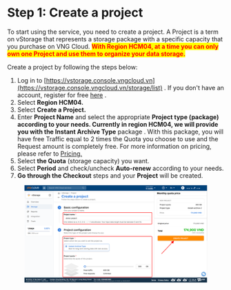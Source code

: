 # Step 1: Create a project

To start using the service, you need to create a project. A Project is a term on vStorage that represents a storage package with a specific capacity that you purchase on VNG Cloud. <mark style="color:red;">**With Region HCM04, at a time you can only own one Project and use them to organize your data storage.**</mark>

Create a project by following the steps below:

1. Log in to [https://vstorage.console.vngcloud.vn](https://vstorage.console.vngcloud.vn/storage/list) . If you don't have an account, register for free [here](https://register.vngcloud.vn/signup) .
2. Select **Region HCM04.**
3. Select **Create a Project.**
4. Enter **Project Name** and select the appropriate **Project type (package) according to your needs. Currently in region HCM04, we will provide you with the Instant Archive Type** package . With this package, you will have free Traffic equal to 2 times the Quota you choose to use and the Request amount is completely free. For more information on pricing, please refer to [Pricing.](https://docs-vngcloud-vn.translate.goog/vng-cloud-document/vn/vstorage/object-storage/object-storage-hcm04/cach-tinh-phi)
5. Select **the Quota** (storage capacity) you want.
6. Select **Period** and check/uncheck **Auto-renew** according to your needs.
7. **Go through the Checkout** steps and your **Project** will be created.

<figure><img src="../../../../.gitbook/assets/image (2) (1) (1) (1) (1) (1) (1).png" alt=""><figcaption></figcaption></figure>
